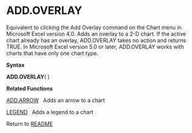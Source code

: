 # ADD.OVERLAY

Equivalent to clicking the Add Overlay command on the Chart menu in
Microsoft Excel version 4.0. Adds an overlay to a 2-D chart. If the
active chart already has an overlay, ADD.OVERLAY takes no action and
returns TRUE. In Microsoft Excel version 5.0 or later, ADD.OVERLAY works
with charts that have only one chart type.

**Syntax**

**ADD.OVERLAY**( )

**Related Functions**

[ADD.ARROW](ADD.ARROW.md)&nbsp;&nbsp;&nbsp;Adds an arrow to a chart

[LEGEND](LEGEND.md)&nbsp;&nbsp;&nbsp;Adds a legend to a chart



Return to [README](README.md#A)

